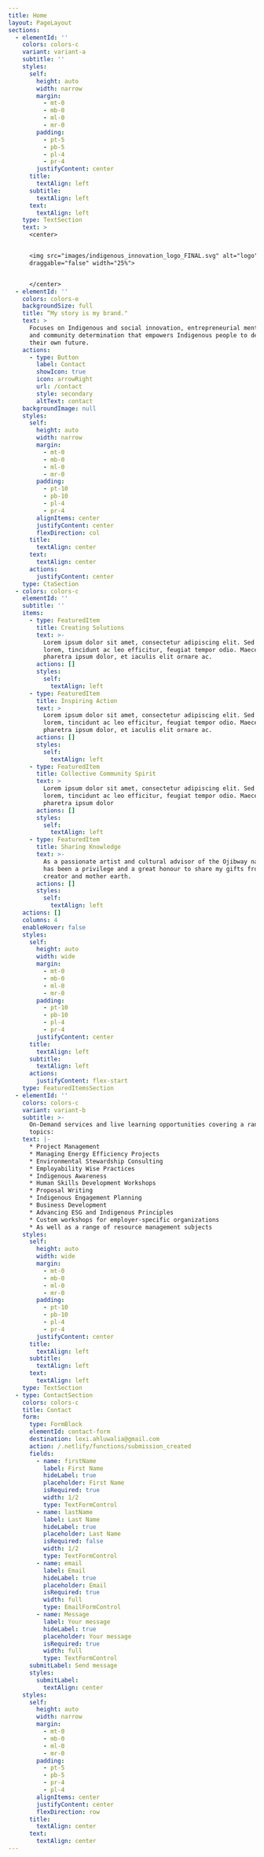 ```yaml
---
title: Home
layout: PageLayout
sections:
  - elementId: ''
    colors: colors-c
    variant: variant-a
    subtitle: ''
    styles:
      self:
        height: auto
        width: narrow
        margin:
          - mt-0
          - mb-0
          - ml-0
          - mr-0
        padding:
          - pt-5
          - pb-5
          - pl-4
          - pr-4
        justifyContent: center
      title:
        textAlign: left
      subtitle:
        textAlign: left
      text:
        textAlign: left
    type: TextSection
    text: >
      <center>


      <img src="images/indigenous_innovation_logo_FINAL.svg" alt="logo"
      draggable="false" width="25%">


      </center>
  - elementId: ''
    colors: colors-e
    backgroundSize: full
    title: “My story is my brand."
    text: >
      Focuses on Indigenous and social innovation, entrepreneurial mentorship,
      and community determination that empowers Indigenous people to design
      their own future.
    actions:
      - type: Button
        label: Contact
        showIcon: true
        icon: arrowRight
        url: /contact
        style: secondary
        altText: contact
    backgroundImage: null
    styles:
      self:
        height: auto
        width: narrow
        margin:
          - mt-0
          - mb-0
          - ml-0
          - mr-0
        padding:
          - pt-10
          - pb-10
          - pl-4
          - pr-4
        alignItems: center
        justifyContent: center
        flexDirection: col
      title:
        textAlign: center
      text:
        textAlign: center
      actions:
        justifyContent: center
    type: CtaSection
  - colors: colors-c
    elementId: ''
    subtitle: ''
    items:
      - type: FeaturedItem
        title: Creating Solutions
        text: >-
          Lorem ipsum dolor sit amet, consectetur adipiscing elit. Sed ante
          lorem, tincidunt ac leo efficitur, feugiat tempor odio. Maecenas
          pharetra ipsum dolor, et iaculis elit ornare ac.
        actions: []
        styles:
          self:
            textAlign: left
      - type: FeaturedItem
        title: Inspiring Action
        text: >
          Lorem ipsum dolor sit amet, consectetur adipiscing elit. Sed ante
          lorem, tincidunt ac leo efficitur, feugiat tempor odio. Maecenas
          pharetra ipsum dolor, et iaculis elit ornare ac.
        actions: []
        styles:
          self:
            textAlign: left
      - type: FeaturedItem
        title: Collective Community Spirit
        text: >
          Lorem ipsum dolor sit amet, consectetur adipiscing elit. Sed ante
          lorem, tincidunt ac leo efficitur, feugiat tempor odio. Maecenas
          pharetra ipsum dolor
        actions: []
        styles:
          self:
            textAlign: left
      - type: FeaturedItem
        title: Sharing Knowledge
        text: >-
          As a passionate artist and cultural advisor of the Ojibway nation, it
          has been a privilege and a great honour to share my gifts from the
          creator and mother earth.
        actions: []
        styles:
          self:
            textAlign: left
    actions: []
    columns: 4
    enableHover: false
    styles:
      self:
        height: auto
        width: wide
        margin:
          - mt-0
          - mb-0
          - ml-0
          - mr-0
        padding:
          - pt-10
          - pb-10
          - pl-4
          - pr-4
        justifyContent: center
      title:
        textAlign: left
      subtitle:
        textAlign: left
      actions:
        justifyContent: flex-start
    type: FeaturedItemsSection
  - elementId: ''
    colors: colors-c
    variant: variant-b
    subtitle: >-
      On-Demand services and live learning opportunities covering a range of
      topics:
    text: |-
      * Project Management
      * Managing Energy Efficiency Projects
      * Environmental Stewardship Consulting
      * Employability Wise Practices
      * Indigenous Awareness
      * Human Skills Development Workshops
      * Proposal Writing
      * Indigenous Engagement Planning
      * Business Development
      * Advancing ESG and Indigenous Principles
      * Custom workshops for employer-specific organizations
      * As well as a range of resource management subjects
    styles:
      self:
        height: auto
        width: wide
        margin:
          - mt-0
          - mb-0
          - ml-0
          - mr-0
        padding:
          - pt-10
          - pb-10
          - pl-4
          - pr-4
        justifyContent: center
      title:
        textAlign: left
      subtitle:
        textAlign: left
      text:
        textAlign: left
    type: TextSection
  - type: ContactSection
    colors: colors-c
    title: Contact
    form:
      type: FormBlock
      elementId: contact-form
      destination: lexi.ahluwalia@gmail.com
      action: /.netlify/functions/submission_created
      fields:
        - name: firstName
          label: First Name
          hideLabel: true
          placeholder: First Name
          isRequired: true
          width: 1/2
          type: TextFormControl
        - name: lastName
          label: Last Name
          hideLabel: true
          placeholder: Last Name
          isRequired: false
          width: 1/2
          type: TextFormControl
        - name: email
          label: Email
          hideLabel: true
          placeholder: Email
          isRequired: true
          width: full
          type: EmailFormControl
        - name: Message
          label: Your message
          hideLabel: true
          placeholder: Your message
          isRequired: true
          width: full
          type: TextFormControl
      submitLabel: Send message
      styles:
        submitLabel:
          textAlign: center
    styles:
      self:
        height: auto
        width: narrow
        margin:
          - mt-0
          - mb-0
          - ml-0
          - mr-0
        padding:
          - pt-5
          - pb-5
          - pr-4
          - pl-4
        alignItems: center
        justifyContent: center
        flexDirection: row
      title:
        textAlign: center
      text:
        textAlign: center
---
```

